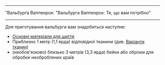 - - -
"Вальбурґа Ваппенрок: "Вальбурга Ваппенрок: Те, що вам потрібно"
- - -

Для приготування вальбурги вам знадобиться наступне:

- [Основні матеріали для шиття](/docs/sewing/basic-sewing-supplies)
- Приблизно 1 метр (1,1 ярда) відповідної тканини (див. [Варіанти тканин](/docs/patterns/walburga/fabric))
- (необов'язково) близько 3 метрів (3,3 ярда) бейки або обрізки для обробки необроблених країв
